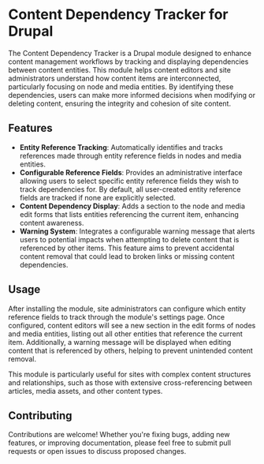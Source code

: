 # Content Dependency Tracker for Drupal

The Content Dependency Tracker is a Drupal module designed to enhance content management workflows by tracking and displaying dependencies between content entities. This module helps content editors and site administrators understand how content items are interconnected, particularly focusing on node and media entities. By identifying these dependencies, users can make more informed decisions when modifying or deleting content, ensuring the integrity and cohesion of site content.

## Features

- **Entity Reference Tracking**: Automatically identifies and tracks references made through entity reference fields in nodes and media entities.
- **Configurable Reference Fields**: Provides an administrative interface allowing users to select specific entity reference fields they wish to track dependencies for. By default, all user-created entity reference fields are tracked if none are explicitly selected.
- **Content Dependency Display**: Adds a section to the node and media edit forms that lists entities referencing the current item, enhancing content awareness.
- **Warning System**: Integrates a configurable warning message that alerts users to potential impacts when attempting to delete content that is referenced by other items. This feature aims to prevent accidental content removal that could lead to broken links or missing content dependencies.

## Usage

After installing the module, site administrators can configure which entity reference fields to track through the module's settings page. Once configured, content editors will see a new section in the edit forms of nodes and media entities, listing out all other entities that reference the current item. Additionally, a warning message will be displayed when editing content that is referenced by others, helping to prevent unintended content removal.

This module is particularly useful for sites with complex content structures and relationships, such as those with extensive cross-referencing between articles, media assets, and other content types.

## Contributing

Contributions are welcome! Whether you're fixing bugs, adding new features, or improving documentation, please feel free to submit pull requests or open issues to discuss proposed changes.
